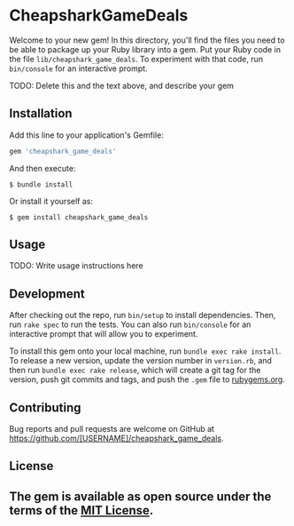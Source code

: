 # CheapsharkGameDeals

Welcome to your new gem! In this directory, you'll find the files you need to be able to package up your Ruby library into a gem. Put your Ruby code in the file `lib/cheapshark_game_deals`. To experiment with that code, run `bin/console` for an interactive prompt.

TODO: Delete this and the text above, and describe your gem

## Installation

Add this line to your application's Gemfile:

```ruby
gem 'cheapshark_game_deals'
```

And then execute:

    $ bundle install

Or install it yourself as:

    $ gem install cheapshark_game_deals

## Usage

TODO: Write usage instructions here

## Development

After checking out the repo, run `bin/setup` to install dependencies. Then, run `rake spec` to run the tests. You can also run `bin/console` for an interactive prompt that will allow you to experiment.

To install this gem onto your local machine, run `bundle exec rake install`. To release a new version, update the version number in `version.rb`, and then run `bundle exec rake release`, which will create a git tag for the version, push git commits and tags, and push the `.gem` file to [rubygems.org](https://rubygems.org).

## Contributing

Bug reports and pull requests are welcome on GitHub at https://github.com/[USERNAME]/cheapshark_game_deals.


## License

The gem is available as open source under the terms of the [MIT License](https://opensource.org/licenses/MIT).
-

